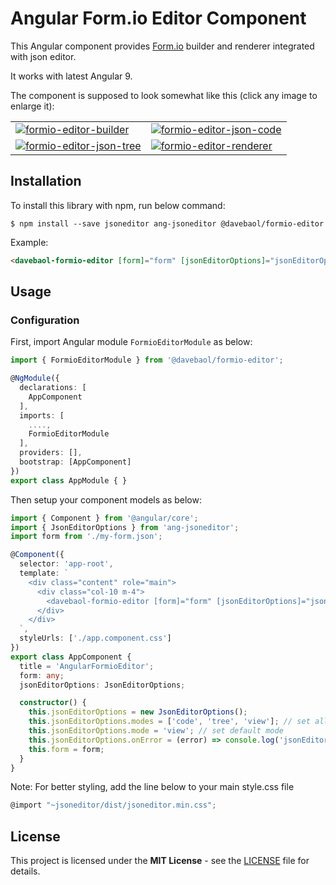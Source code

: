 # Angular Form.io Editor Component

This Angular component provides [Form.io](https://www.form.io/) builder and renderer integrated with json editor. 

It works with latest Angular 9.

The component is supposed to look somewhat like this (click any image to enlarge it):
<table>
<tr>
    <td><a target="_blank" href="https://user-images.githubusercontent.com/2366334/81509000-d8d34500-9307-11ea-8d0d-a7cf2da5c7c0.png"><img src="https://user-images.githubusercontent.com/2366334/81509000-d8d34500-9307-11ea-8d0d-a7cf2da5c7c0.png" alt="formio-editor-builder"></img></a></td>
    <td><a target="_blank" href="https://user-images.githubusercontent.com/2366334/81509005-e5f03400-9307-11ea-9c26-61b027f4062d.png"><img src="https://user-images.githubusercontent.com/2366334/81509005-e5f03400-9307-11ea-9c26-61b027f4062d.png" alt="formio-editor-json-code"></img></a></td>
</tr>
<tr>
    <td><a target="_blank" href="https://user-images.githubusercontent.com/2366334/81509007-e983bb00-9307-11ea-864f-3a0cdbe8192c.png"><img src="https://user-images.githubusercontent.com/2366334/81509007-e983bb00-9307-11ea-864f-3a0cdbe8192c.png" alt="formio-editor-json-tree"></img></a></td>
    <td><a target="_blank" href="https://user-images.githubusercontent.com/2366334/81509008-edafd880-9307-11ea-8485-ee82ac05e248.png"><img src="https://user-images.githubusercontent.com/2366334/81509008-edafd880-9307-11ea-8485-ee82ac05e248.png" alt="formio-editor-renderer"></img></a></td>
</tr>
</table>

## Installation

To install this library with npm, run below command:
```
$ npm install --save jsoneditor ang-jsoneditor @davebaol/formio-editor
```

Example:

```html
<davebaol-formio-editor [form]="form" [jsonEditorOptions]="jsonEditorOptions"></davebaol-formio-editor>
```

## Usage

### Configuration

First, import Angular module `FormioEditorModule` as below:

```ts
import { FormioEditorModule } from '@davebaol/formio-editor'; 

@NgModule({
  declarations: [
    AppComponent
  ],
  imports: [
    ....,
    FormioEditorModule
  ],
  providers: [],
  bootstrap: [AppComponent]
})
export class AppModule { }
```
Then setup your component models as below:

```ts
import { Component } from '@angular/core';
import { JsonEditorOptions } from 'ang-jsoneditor';
import form from './my-form.json';

@Component({
  selector: 'app-root',
  template: `
    <div class="content" role="main">
      <div class="col-10 m-4">
        <davebaol-formio-editor [form]="form" [jsonEditorOptions]="jsonEditorOptions"></davebaol-formio-editor>
      </div>
    </div>
  `,
  styleUrls: ['./app.component.css']
})
export class AppComponent {
  title = 'AngularFormioEditor';
  form: any;
  jsonEditorOptions: JsonEditorOptions;

  constructor() {
    this.jsonEditorOptions = new JsonEditorOptions();
    this.jsonEditorOptions.modes = ['code', 'tree', 'view']; // set allowed modes
    this.jsonEditorOptions.mode = 'view'; // set default mode
    this.jsonEditorOptions.onError = (error) => console.log('jsonEditorOptions.onError:', error);
    this.form = form;
  }
}
```
Note: For better styling, add the line below to your main style.css file

```js
@import "~jsoneditor/dist/jsoneditor.min.css";
```

## License

This project is licensed under the **MIT License** - see the [LICENSE](LICENSE) file for details.

